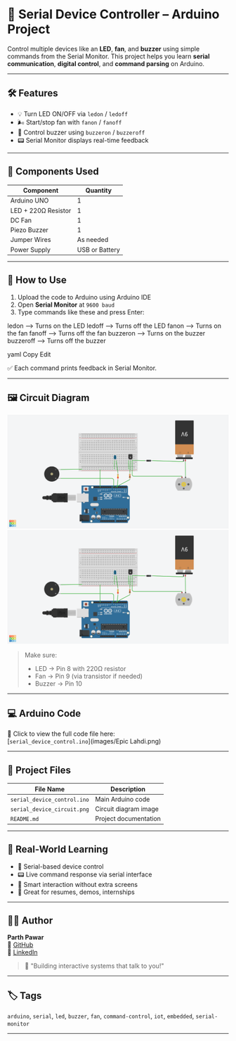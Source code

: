# 🔌 Serial Device Controller – Arduino Project

Control multiple devices like an **LED**, **fan**, and **buzzer** using simple commands from the Serial Monitor. This project helps you learn **serial communication**, **digital control**, and **command parsing** on Arduino.

---

## 🛠 Features

- 💡 Turn LED ON/OFF via `ledon` / `ledoff`
- 🌬️ Start/stop fan with `fanon` / `fanoff`
- 🔔 Control buzzer using `buzzeron` / `buzzeroff`
- 📟 Serial Monitor displays real-time feedback

---

## 🔩 Components Used

| Component          | Quantity |
|-------------------|----------|
| Arduino UNO        | 1        |
| LED + 220Ω Resistor| 1        |
| DC Fan             | 1        |
| Piezo Buzzer       | 1        |
| Jumper Wires       | As needed |
| Power Supply       | USB or Battery |

---

## 🧠 How to Use

1. Upload the code to Arduino using Arduino IDE  
2. Open **Serial Monitor** at `9600 baud`  
3. Type commands like these and press Enter:

ledon --> Turns on the LED
ledoff --> Turns off the LED
fanon --> Turns on the fan
fanoff --> Turns off the fan
buzzeron --> Turns on the buzzer
buzzeroff --> Turns off the buzzer

yaml
Copy
Edit

✅ Each command prints feedback in Serial Monitor.

---

## 🖼️ Circuit Diagram

![Circuit Diagram](Serial-Device-Control.png)
![Circuit Diagram](Serial-Device-Control.png)



> Make sure:
> - LED → Pin 8 with 220Ω resistor  
> - Fan → Pin 9 (via transistor if needed)  
> - Buzzer → Pin 10

---

## 💻 Arduino Code

📂 Click to view the full code file here:  
[`serial_device_control.ino`](images/Epic Lahdi.png)

---

## 📁 Project Files

| File Name                 | Description                |
|--------------------------|----------------------------|
| `serial_device_control.ino` | Main Arduino code        |
| `serial_device_circuit.png` | Circuit diagram image    |
| `README.md`               | Project documentation     |

---

## 🚀 Real-World Learning

- 🔌 Serial-based device control  
- 📟 Live command response via serial interface  
- 🔧 Smart interaction without extra screens  
- 💼 Great for resumes, demos, internships

---

## 👨‍💻 Author

**Parth Pawar**  
🔗 [GitHub](https://github.com/parth-558)  
🔗 [LinkedIn](https://www.linkedin.com/in/parth-pawar-b82628248/)

> 💬 "Building interactive systems that talk to you!"

---

## 🏷️ Tags

`arduino`, `serial`, `led`, `buzzer`, `fan`, `command-control`, `iot`, `embedded`, `serial-monitor`

---
